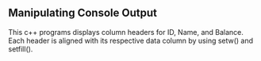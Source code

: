 Manipulating Console Output
----------------------------
This c++ programs displays column headers for ID, Name, and Balance. 
Each header is aligned with its respective data column by using setw() and setfill().
